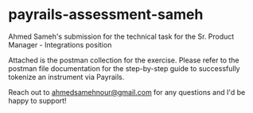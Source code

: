 # payrails-assessment-sameh
Ahmed Sameh's submission for the technical task for the Sr. Product Manager - Integrations position

Attached is the postman collection for the exercise.
Please refer to the postman file documentation for the step-by-step guide to successfully tokenize an instrument via Payrails.

Reach out to ahmedsamehnour@gmail.com for any questions and I'd be happy to support!
